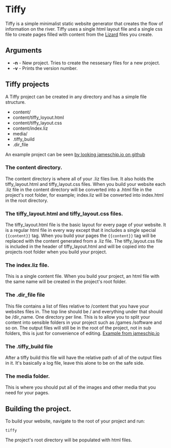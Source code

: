 # Tiffy
Tiffy is a simple minimalist static website generator that creates the flow of information on the river. 
Tiffy uses a single html layout file and a single css file to create pages filled with content from the [Lizard](https://github.com/jameschip/Lizard)
files you create.

## Arguments

* **-n** - New project. Tries to create the nessesary files for a new project.
* **-v** - Prints the version number. 

## Tiffy projects

A Tiffy project can be created in any directory and has a simple file structure.  
  
* content/                     
* content/tiffy_loyout.html  
* content/tiffy_layout.css
* content/index.liz
* media/
* .tiffy_build
* .dir_file

An example project can be seen [by looking jameschip.io on github](https://github.com/jameschip/jameschip.github.io)

### The content directory.

The content directory is where all of your .liz files live. It also holds the tiffy_layout.html and tiffy_layout.css files. When you build your website each .liz file in the content directory will be converted into a .html file in the project's root folder, for example; index.liz will be converted into index.html in the root directory. 

### The tiffy_layout.html and tiffy_layout.css files.

The tiffy_layout.html file is the basic layout for every page of your website. It is a regular html file in every way except that it includes a single special ```{{content}}``` tag. When you build your pages the ```{{content}}``` tag will be replaced with the content generated from a .liz file. The tiffy_layout.css file
is included in the header of tiffy_layout.html and will be copied into the projects root folder when you build your project.

### The index.liz file.

This is a single content file. When you build your project, an html file with the same name will be created in the project's root folder. 

### The .dir_file file

This file contains a list of files relative to /content that you have your websites files in. The top line should be / and everything under that should be /dir_name. One directory per line. This is to allow you to split your content into sensible folders in your project such as /games /software and so on.
The output files will still be in the root of the project, not in sub folders, this is just for convenience of editing. [Example from jameschip.io](https://github.com/jameschip/jameschip.github.io/blob/master/.dir_file)

### The .tiffy_build file

After a tiffy build this file will have the relative path of all of the output files in it. It's basically a log file, leave this alone to be on the safe side.

### The media folder.

This is where you should put all of the images and other media that you need for your pages.

## Building the project.

To build your website, navigate to the root of your project and run:  

```tiffy```  
  
The project's root directory will be populated with html files.

